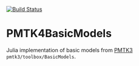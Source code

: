 [![Build Status](https://travis-ci.org/aoboturov/PMTK4BasicModels.jl.svg?branch=master)](https://travis-ci.org/aoboturov/PMTK4BasicModels.jl)

# PMTK4BasicModels

Julia implementation of basic models from [PMTK3](https://github.com/probml/pmtk3) `pmtk3/toolbox/BasicModels`.

